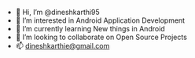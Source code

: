 - 👋 Hi, I’m @dineshkarthi95
- 👀 I’m interested in Android Application Development
- 🌱 I’m currently learning New things in Android
- 💞️ I’m looking to collaborate on Open Source Projects
- 📫 dineshkarthie@gmail.com

<!---
dineshkarthi95/dineshkarthi95 is a ✨ special ✨ repository because its `README.md` (this file) appears on your GitHub profile.
You can click the Preview link to take a look at your changes.
--->
